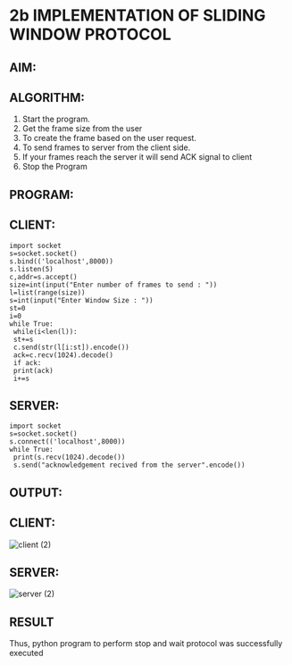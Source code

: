 # 2b IMPLEMENTATION OF SLIDING WINDOW PROTOCOL
## AIM:
## ALGORITHM:
1. Start the program.
2. Get the frame size from the user
3. To create the frame based on the user request.
4. To send frames to server from the client side.
5. If your frames reach the server it will send ACK signal to client
6. Stop the Program
## PROGRAM:
## CLIENT:
```
import socket
s=socket.socket()
s.bind(('localhost',8000))
s.listen(5)
c,addr=s.accept()
size=int(input("Enter number of frames to send : "))
l=list(range(size))
s=int(input("Enter Window Size : "))
st=0
i=0
while True:
 while(i<len(l)):
 st+=s
 c.send(str(l[i:st]).encode())
 ack=c.recv(1024).decode()
 if ack:
 print(ack)
 i+=s
```
## SERVER:
```
import socket
s=socket.socket()
s.connect(('localhost',8000))
while True: 
 print(s.recv(1024).decode())
 s.send("acknowledgement recived from the server".encode())
```
## OUTPUT:
## CLIENT:
![client (2)](https://github.com/ligneshwar/2b_SLIDING_WINDOW_PROTOCOL/assets/149365037/c5ac6c17-38d0-466f-acf6-ba7db2412a82)
## SERVER:
![server (2)](https://github.com/ligneshwar/2b_SLIDING_WINDOW_PROTOCOL/assets/149365037/3793d599-99e7-4afd-8442-3c5ad9179e6c)

## RESULT
Thus, python program to perform stop and wait protocol was successfully executed

